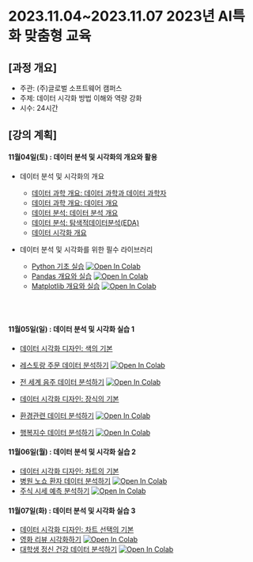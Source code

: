 # 2023.11.04\~2023.11.07 2023년 AI특화 맞춤형 교육

## \[과정 개요]

* 주관: (주)글로벌 소프트웨어 캠퍼스
* 주제: 데이터 시각화 방법 이해와 역량 강화
* 시수: 24시간

## \[강의 계획]

#### 11월04일(토) : 데이터 분석 및 시각화의 개요와 활용

* 데이터 분석 및 시각화의 개요
  * [데이터 과학 개요: 데이터 과학과 데이터 과학자](../LectureFiles/pdf/DS001_데이터과학개요-데이터과학과데이터과학자.pdf)
  * [데이터 과학 개요: 데이터 개요](../LectureFiles/pdf/DS002_데이터과학개요-데이터개요.pdf)
  * [데이터 분석: 데이터 분석 개요](../LectureFiles/pdf/DS003_데이터분석-데이터분석개요.pdf)
  * [데이터 분석: 탐색적데이터분석(EDA)](../LectureFiles/pdf/DS009_데이터분석-데이터탐색-탐색적데이터분석(EDA).pdf)
  * [데이터 시각화 개요](../LectureFiles/pdf/DS014_데이터시각화.pdf)

* 데이터 분석 및 시각화를 위한 필수 라이브러리
  * [Python 기초 실습](../LectureFiles/src/Py001_Basic.ipynb) [![Open In Colab](https://colab.research.google.com/assets/colab-badge.svg)](https://colab.research.google.com/github/aidalabs/Lectures/blob/main/LectureFiles/src/Py001_Basic.ipynb)
  * [Pandas 개요와 실습](../LectureFiles/src/Py003_Pandas.ipynb) [![Open In Colab](https://colab.research.google.com/assets/colab-badge.svg)](https://colab.research.google.com/github/aidalabs/Lectures/blob/main/LectureFiles/src/Py003_Pandas.ipynb)
  * [Matplotlib 개요와 실습](../LectureFiles/src/Py004_Matplotlib.ipynb) [![Open In Colab](https://colab.research.google.com/assets/colab-badge.svg)](https://colab.research.google.com/github/aidalabs/Lectures/blob/main/LectureFiles/src/Py004_Matplotlib.ipynb)
<br/>
<br/>

#### 11월05일(일) : 데이터 분석 및 시각화 실습 1

* [데이터 시각화 디자인: 색의 기본](../LectureFiles/pdf/ST05_통계적추론.pdf)
* [레스토랑 주문 데이터 분석하기](../LectureFiles/src/DA004_Data_Analysis_01_Restaurant.ipynb) [![Open In Colab](https://colab.research.google.com/assets/colab-badge.svg)](https://colab.research.google.com/github/aidalabs/Lectures/blob/main/LectureFiles/src/DA004_Data_Analysis_01_Restaurant.ipynb)
* [전 세계 음주 데이터 분석하기](../LectureFiles/src/DA004_Data_Analysis_02_Drinks.ipynb) [![Open In Colab](https://colab.research.google.com/assets/colab-badge.svg)](https://colab.research.google.com/github/aidalabs/Lectures/blob/main/LectureFiles/src/DA004_Data_Analysis_02_Drinks.ipynb)

* [데이터 시각화 디자인: 장식의 기본](../LectureFiles/pdf/ST05_통계적추론.pdf)
* [환경관련 데이터 분석하기](../LectureFiles/src/ST005_Statistics_Inference.ipynb) [![Open In Colab](https://colab.research.google.com/assets/colab-badge.svg)](https://colab.research.google.com/github/aidalabs/Lectures/blob/main/LectureFiles/src/ST005_Statistics_Inference.ipynb)
* [행복지수 데이터 분석하기](../LectureFiles/src/ST006_Regression_Analysis.ipynb) [![Open In Colab](https://colab.research.google.com/assets/colab-badge.svg)](https://colab.research.google.com/github/aidalabs/Lectures/blob/main/LectureFiles/src/ST006_Regression_Analysis.ipynb)

#### 11월06일(월) : 데이터 분석 및 시각화 실습 2

* [데이터 시각화 디자인: 차트의 기본](../LectureFiles/pdf/ST05_통계적추론.pdf)
* [병원 노쇼 환자 데이터 분석하기](../LectureFiles/src/ST005_Statistics_Inference.ipynb) [![Open In Colab](https://colab.research.google.com/assets/colab-badge.svg)](https://colab.research.google.com/github/aidalabs/Lectures/blob/main/LectureFiles/src/ST005_Statistics_Inference.ipynb)
* [주식 시세 예측 분석하기](../LectureFiles/src/ST006_Regression_Analysis.ipynb) [![Open In Colab](https://colab.research.google.com/assets/colab-badge.svg)](https://colab.research.google.com/github/aidalabs/Lectures/blob/main/LectureFiles/src/ST006_Regression_Analysis.ipynb)

#### 11월07일(화) : 데이터 분석 및 시각화 실습 3

* [데이터 시각화 디자인: 차트 선택의 기본](../LectureFiles/pdf/ST05_통계적추론.pdf)
* [영화 리뷰 시각화하기](../LectureFiles/src/ST005_Statistics_Inference.ipynb) [![Open In Colab](https://colab.research.google.com/assets/colab-badge.svg)](https://colab.research.google.com/github/aidalabs/Lectures/blob/main/LectureFiles/src/ST005_Statistics_Inference.ipynb)
* [대학생 정신 건강 데이터 분석하기](../LectureFiles/src/ST006_Regression_Analysis.ipynb) [![Open In Colab](https://colab.research.google.com/assets/colab-badge.svg)](https://colab.research.google.com/github/aidalabs/Lectures/blob/main/LectureFiles/src/ST006_Regression_Analysis.ipynb)
